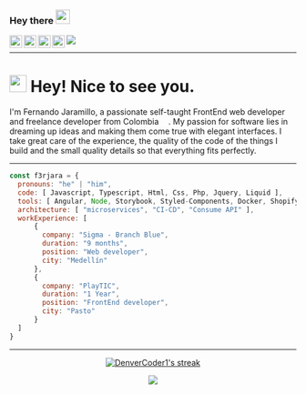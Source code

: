<!---
f3rjara/f3rjara is a ✨ special ✨ repository because its `README.md` (this file) appears on your GitHub profile.
You can click the Preview link to take a look at your changes.
--->

### Hey there <img src="https://media.giphy.com/media/hvRJCLFzcasrR4ia7z/giphy.gif" width="25px">
<a href="https://discord.gg/kezF8duh">
  <img align="left" alt="Abhishek's Discord" width="22px" src="https://raw.githubusercontent.com/peterthehan/peterthehan/master/assets/discord.svg" />
</a>
<a href="https://twitter.com/f3rjara">
  <img align="left" alt="Abhishek Naidu | Twitter" width="22px" src="https://raw.githubusercontent.com/peterthehan/peterthehan/master/assets/twitter.svg" />
</a>
<a href="https://www.linkedin.com/in/f3rjara/">
  <img align="left" alt="Abhishek's LinkedIN" width="22px" src="https://raw.githubusercontent.com/peterthehan/peterthehan/master/assets/linkedin.svg" />
</a>
<a href="https://www.twitch.tv/f3rjara">
  <img align="left" alt="Abhishek's Spotify" width="22px" src="https://raw.githubusercontent.com/peterthehan/peterthehan/master/assets/twitch.svg" />
</a>

![](https://visitor-badge.glitch.me/badge?page_id=f3rjara)
<hr>

<h1> <img src="https://emojis.slackmojis.com/emojis/images/1531849430/4246/blob-sunglasses.gif?1531849430" width="30"/> Hey! Nice to see you.</h1>

I'm Fernando Jaramillo, a passionate self-taught FrontEnd web developer and freelance developer from Colombia <img src="https://raw.githubusercontent.com/joielechong/iso-country-flags-svg-collection/master/svg/country-4x3/co.svg" width="13"/>.
My passion for software lies in dreaming up ideas and making them come true with elegant interfaces. 
I take great care of the experience, the quality of the code of the things I build and the small quality details so that everything fits perfectly.

<hr>

```javascript
const f3rjara = {
  pronouns: "he" | "him",
  code: [ Javascript, Typescript, Html, Css, Php, Jquery, Liquid ],
  tools: [ Angular, Node, Storybook, Styled-Components, Docker, Shopify, Wordpress] ,
  architecture: [ "microservices", "CI-CD", "Consume API" ],
  workExperience: [
      {
        company: "Sigma - Branch Blue",
        duration: "9 months",
        position: "Web developer",
        city: "Medellín"
      },
      {
        company: "PlayTIC",
        duration: "1 Year",
        position: "FrontEnd developer",
        city: "Pasto"
      }
  ]
}
```

<hr>

<p align="center">
  <a href="https://github.com/DenverCoder1/github-readme-streak-stats">
    <img title="🔥 Get streak stats for your profile at git.io/streak-stats" alt="DenverCoder1's streak" src="https://github-readme-streak-stats.herokuapp.com/?user=f3rjara&theme=monokai-metallian&hide_border=true"/>
  </a>
</p>
<p align="center">
<a href="https://github.com/f3rjara">
  <img align="center" src="https://github-readme-stats.anuraghazra1.vercel.app/api/top-langs/?username=f3rjara&layout=compact&theme=material-palenight" />
</a>
</p>
